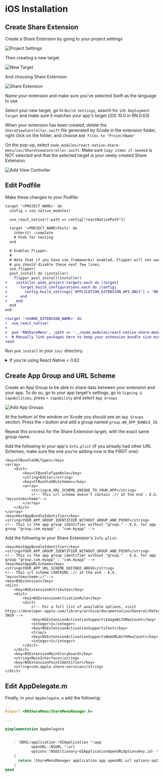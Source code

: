 # iOS Installation

## Create Share Extension

Create a Share Extension by going to your project settings

![Project Settings](screenshots/Xcode-01.png)

Then creating a new target

![New Target](screenshots/Xcode-02.png)

And choosing Share Extension

![Share Extension](screenshots/Xcode-03.png)

Name your extension and make sure you've selected Swift as the language to use

Select your new target, go to `Build Settings`, search for `iOS Deployment Target` and make sure it matches your app's target (iOS 10.0 in RN 0.63)

When your extension has been created, delete the `ShareViewController.swift` file generated by Xcode in the extension folder, right click on the folder, and choose `Add Files to "ProjectName"`

On the pop-up, select `node_modules/react-native-share-menu/ios/ShareViewController.swift`. Make sure `Copy items if needed` is NOT selected and that the selected target is your newly created Share Extension

![Add View Controller](screenshots/Xcode-04.png)

## Edit Podfile

Make these changes to your Podfile:

```diff
target '<PROJECT_NAME>' do
  config = use_native_modules!

  use_react_native!(:path => config["reactNativePath"])

  target '<PROJECT_NAME>Tests' do
    inherit! :complete
    # Pods for testing
  end

  # Enables Flipper.
  #
  # Note that if you have use_frameworks! enabled, Flipper will not work and
  # you should disable these next few lines.
  use_flipper!
  post_install do |installer|
    flipper_post_install(installer)
+    installer.pods_project.targets.each do |target|
+      target.build_configurations.each do |config|
+        config.build_settings['APPLICATION_EXTENSION_API_ONLY'] = 'NO'
+      end
+    end
  end
end

+target '<SHARE_EXTENSION_NAME>' do
+  use_react_native!
+
+  pod 'RNShareMenu', :path => '../node_modules/react-native-share-menu'
+  # Manually link packages here to keep your extension bundle size minimal
+end
```

Run `pod install` in your `ios/` directory.

<details>
<summary>If you're using React Native < 0.62</summary>
<br>
Create a bridging header by right clicking on your project folder:

- Selecting New File...
- Choose Swift
- Make sure the selected target is your main app target
- Create the file and say yes to creating a Bridging Header file
- Delete everything in the Swift file, but keep the file around
</details>

## Create App Group and URL Scheme

Create an App Group to be able to share data between your extension and your app. To do so, go to your app target's settings, go to `Signing & Capabilities`, press `+ Capability` and select `App Groups`

![Add App Groups](screenshots/Xcode-05.png)

At the bottom of the window on Xcode you should see an `App Groups` section. Press the `+` button and add a group named `group.AN_APP_BUNDLE_ID`.

Repeat this process for the Share Extension target, with the exact same group name.

Add the following to your app's `Info.plist` (if you already had other URL Schemes, make sure the one you're adding now is the FIRST one):

```OpenStep Property List
<key>CFBundleURLTypes</key>
<array>
    <dict>
        <key>CFBundleTypeRole</key>
        <string>Editor</string>
        <key>CFBundleURLSchemes</key>
        <array>
            <string>A_URL_SCHEME_UNIQUE_TO_YOUR_APP</string>
            <!-- This url scheme doesn't contain :// at the end - E.G. "mycustomscheme"-->
        </array>
    </dict>
</array>
<key>HostAppBundleIdentifier</key>
<string>YOUR_APP_GROUP_IDENTIFIER_WITHOUT_GROUP_AND_POINT</string>
<!-- This is the app group identifier without "group." - E.G. for app group "group.com.myapp" : "com.myapp" -->
```

Add the following to your Share Extension's `Info.plist`:

```OpenStep Property List
<key>HostAppBundleIdentifier</key>
<string>YOUR_APP_GROUP_IDENTIFIER_WITHOUT_GROUP_AND_POINT</string>
<!-- This is the app group identifier without "group." - E.G. for app group "group.com.myapp" : "com.myapp" -->
<key>HostAppURLScheme</key>
<string>YOUR_APP_URL_SCHEME_DEFINED_ABOVE</string>
<!-- This url scheme CONTAINS :// at the end - E.G. "mycustomscheme://"-->
<key>NSExtension</key>
<dict>
    <key>NSExtensionAttributes</key>
    <dict>
        <key>NSExtensionActivationRule</key>
        <dict>
            <!-- For a full list of available options, visit https://developer.apple.com/library/archive/documentation/General/Reference/InfoPlistKeyReference/Articles/AppExtensionKeys.html#//apple_ref/doc/uid/TP40014212-SW10 -->
            <key>NSExtensionActivationSupportsImageWithMaxCount</key>
            <integer>1</integer>
            <key>NSExtensionActivationSupportsText</key>
            <true/>
            <key>NSExtensionActivationSupportsWebURLWithMaxCount</key>
            <integer>1</integer>
        </dict>
    </dict>
    <key>NSExtensionMainStoryboard</key>
    <string>MainInterface</string>
    <key>NSExtensionPointIdentifier</key>
    <string>com.apple.share-services</string>
</dict>
```

## Edit AppDelegate.m

Finally, in your `AppDelegate.m` add the following:

```Objective-c
...
#import <RNShareMenu/ShareMenuManager.h>

...

@implementation AppDelegate
    ...

    - (BOOL)application:(UIApplication *)app
            openURL:(NSURL *)url
            options:(NSDictionary<UIApplicationOpenURLOptionsKey,id> *)options
    {
      return [ShareMenuManager application:app openURL:url options:options];
    }
@end
```
